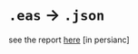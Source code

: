 # `.eas` -> `.json`

see the report [here](https://docs.google.com/document/d/1VCoIuhqP6gg67JRliLZA_mz2y3dcsT9A/edit?usp=sharing&ouid=103342108634855201277&rtpof=true&sd=true) [in persianc]